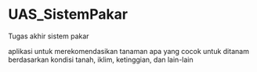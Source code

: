 # UAS_SistemPakar
Tugas akhir sistem pakar

aplikasi untuk merekomendasikan tanaman apa yang cocok untuk ditanam berdasarkan kondisi tanah, iklim, ketinggian, dan lain-lain
